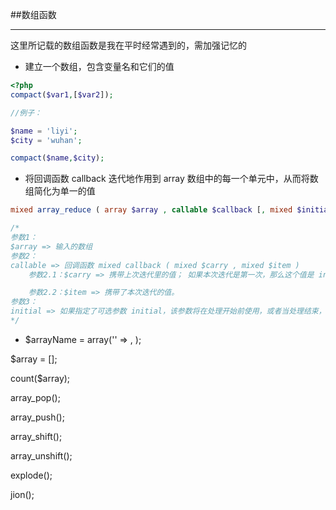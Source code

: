 ##数组函数

----

这里所记载的数组函数是我在平时经常遇到的，需加强记忆的

- 建立一个数组，包含变量名和它们的值

```php
<?php
compact($var1,[$var2]);

//例子：

$name = 'liyi';
$city = 'wuhan';

compact($name,$city);
```

- 将回调函数 callback 迭代地作用到 array 数组中的每一个单元中，从而将数组简化为单一的值

```php
mixed array_reduce ( array $array , callable $callback [, mixed $initial = NULL ] )

/*
参数1：
$array => 输入的数组
参数2：
callable => 回调函数 mixed callback ( mixed $carry , mixed $item )
    参数2.1：$carry => 携带上次迭代里的值； 如果本次迭代是第一次，那么这个值是 initial。

    参数2.2：$item => 携带了本次迭代的值。
参数3：
initial => 如果指定了可选参数 initial，该参数将在处理开始前使用，或者当处理结束，数组为空时的最后一个结果
*/
```

- $arrayName = array('' => , );

$array = [];

count($array);

array_pop();

array_push();

array_shift();

array_unshift();

explode();

jion();
